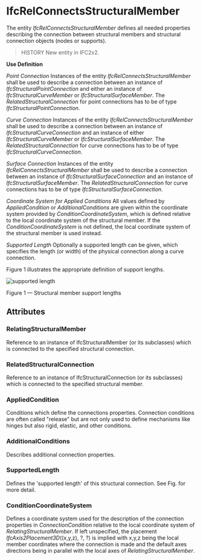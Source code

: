 # IfcRelConnectsStructuralMember

The entity _IfcRelConnectsStructuralMember_ defines all needed properties describing the connection between structural members and structural connection objects (nodes or supports).<!-- end of definition -->

> HISTORY New entity in IFC2x2.

**Use Definition**

_Point Connection_
Instances of the entity _IfcRelConnectsStructuralMember_ shall be used to describe a connection between an instance of _IfcStructuralPointConnection_ and either an instance of _IfcStructuralCurveMember_ or _IfcStructuralSurfaceMember_. The _RelatedStructuralConnection_ for point connections has to be of type _IfcStructuralPointConnection_.

_Curve Connection_
Instances of the entity _IfcRelConnectsStructuralMember_ shall be used to describe a connection between an instance of _IfcStructuralCurveConnection_ and an instance of either _IfcStructuralCurveMember_ or _IfcStructuralSurfaceMember_. The _RelatedStructuralConnection_ for curve connections has to be of type _IfcStructuralCurveConnection_.

_Surface Connection_
Instances of the entity _IfcRelConnectsStructuralMember_ shall be used to describe a connection between an instance of _IfcStructuralSurfaceConnection_ and an instance of _IfcStructuralSurfaceMember_. The _RelatedStructuralConnection_ for curve connections has to be of type _IfcStructuralSurfaceConnection_.

_Coordinate System for Applied Conditions_
All values defined by _AppliedCondition_ or _AdditionalConditions_ are given within the coordinate system provided by _ConditionCoordinateSystem_, which is defined relative to the local coordinate system of the structural member. If the _ConditionCoordinateSystem_ is not defined, the local coordinate system of the structural member is used instead.

_Supported Length_
Optionally a supported length can be given, which specifies the length (or width) of the physical connection along a curve connection.

Figure 1 illustrates the appropriate definition of support lengths.

![supported length](../../../../figures/ifcrelconnectsstructuralmember-fig1.gif)

Figure 1 — Structural member support lengths

## Attributes

### RelatingStructuralMember
Reference to an instance of IfcStructuralMember (or its subclasses) which is connected to the specified structural connection.

### RelatedStructuralConnection
Reference to an instance of IfcStructuralConnection (or its subclasses) which is connected to the specified structural member.

### AppliedCondition
Conditions which define the connections properties. Connection conditions are often called "release" but are not only used to define mechanisms like hinges but also rigid, elastic, and other conditions.

### AdditionalConditions
Describes additional connection properties.

### SupportedLength
Defines the 'supported length' of this structural connection. See Fig. for more detail.

### ConditionCoordinateSystem
Defines a coordinate system used for the description of the connection properties in _ConnectionCondition_ relative to the local coordinate system of _RelatingStructuralMember_. If left unspecified, the placement _IfcAxis2Placement3D_((x,y,z), ?, ?) is implied with x,y,z being the local member coordinates where the connection is made and the default axes directions being in parallel with the local axes of _RelatingStructuralMember_.
